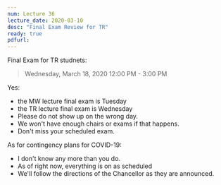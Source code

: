 ```yaml
---
num: Lecture 36
lecture_date: 2020-03-10
desc: "Final Exam Review for TR"
ready: true
pdfurl:
---
```


Final Exam for TR studnets:

>  Wednesday, March 18, 2020 12:00 PM - 3:00 PM

Yes:
* the MW lecture final exam is Tuesday
* the TR lecture final exam is Wednesday
* Please do not show up on the wrong day.
* We won't have enough chairs or exams if that happens.
* Don't miss your scheduled exam.

As for contingency plans for COVID-19:
* I don't know any more than you do.
* As of right now, everything is on as scheduled
* We'll follow the directions of the Chancellor as they are announced.  